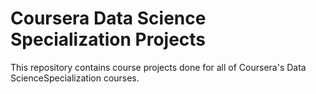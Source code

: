 # Coursera Data Science Specialization Projects
This repository contains course projects done for all of Coursera's Data ScienceSpecialization courses. 
